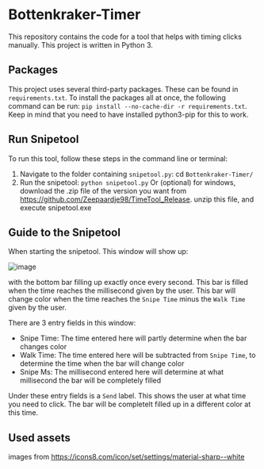 # Bottenkraker-Timer
This repository contains the code for a tool that helps with timing clicks manually. This project is written in Python 3.

## Packages
This project uses several third-party packages. These can be found in ```requirements.txt```. To install the packages all at once, the following command can be run: ```pip install --no-cache-dir -r requirements.txt```. Keep in mind that you need to have installed python3-pip for this to work.

## Run Snipetool
To run this tool, follow these steps in the command line or terminal:
1. Navigate to the folder containing ```snipetool.py```: cd ```Bottenkraker-Timer/```
2. Run the snipetool: ```python snipetool.py```
Or (optional) for windows, download the .zip file of the version you want from https://github.com/Zeepaardje98/TimeTool_Release. unzip this file, and execute snipetool.exe

## Guide to the Snipetool
When starting the snipetool. This window will show up:

![image](https://user-images.githubusercontent.com/46892835/122901887-485e9500-d34e-11eb-8699-02505563765f.png)

with the bottom bar filling up exactly once every second. This bar is filled when the time reaches the millisecond given by the user. This bar will change color when the time reaches the ```Snipe Time``` minus the ```Walk Time``` given by the user.

There are 3 entry fields in this window:
- Snipe Time: The time entered here will partly determine when the bar changes color
- Walk Time: The time entered here will be subtracted from ```Snipe Time```, to determine the time when the bar will change color
- Snipe Ms: The millisecond entered here will determine at what millisecond the bar will be completely filled

Under these entry fields is a ```Send``` label. This shows the user at what time you need to click. The bar will be completelt filled up in a different color at this time.



## Used assets
images from https://icons8.com/icon/set/settings/material-sharp--white

